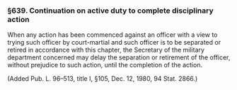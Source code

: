 ### §639. Continuation on active duty to complete disciplinary action ###

When any action has been commenced against an officer with a view to trying such officer by court-martial and such officer is to be separated or retired in accordance with this chapter, the Secretary of the military department concerned may delay the separation or retirement of the officer, without prejudice to such action, until the completion of the action.

(Added Pub. L. 96–513, title I, §105, Dec. 12, 1980, 94 Stat. 2866.)